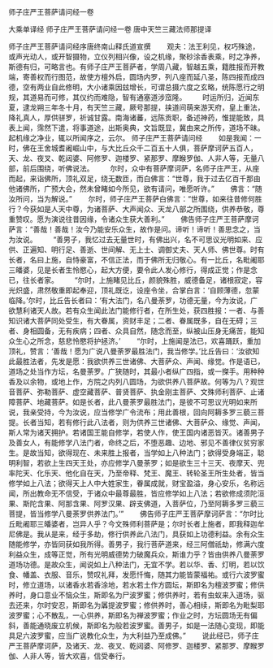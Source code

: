 师子庄严王菩萨请问经一卷


大乘单译经
师子庄严王菩萨请问经一卷
唐中天竺三藏法师那提译


师子庄严王菩萨请问经序唐终南山释氏道宣撰
　　观夫：法王利见，权巧殊途，或声光动人，或开智摄物，立仪列相兴像，设之机缘，聚砂涂香表乘，时之净养，斯德有归，可略言也。有师子庄严王菩萨者，学周八藏，智越五乘，籍胜报而开教端，寄善权而行图范，故使方檀外启，圆场内罗，列八座而延八圣，陈四报而成四德，空有两业自此修明，大小诸乘因玆增长，可谓总摄六度之玄略，统陈愿行之明规，其道易而可修，其仪约而难隐，智有通塞道涉窊隆。
　　时运所归，近闻东夏，逮龙朔三年冬十月，有天竺三藏，厥号那提，挟道间萌来游天府，皇上重法，降礼真人，厚供骈罗，祈诚甘露。南海诸蕃，远陈贡职，备述神药，惟提能致，具表上闻，霈然下遣，将事道途，出斯奥典，文旨既显，冀由来之所传，道场不昧。起机缘之净业，辄以所闻序之，云尔。
师子庄严王菩萨请问经
　　如是我闻：一时，佛在王舍城耆阇崛山中，与大比丘众千二百五十人俱，菩萨摩诃萨五百人，天、龙、夜叉、乾闼婆、阿修罗、迦楼罗、紧那罗、摩睺罗伽、人非人等，无量八部，前后围绕，听佛说法。
　　尔时，众中有菩萨摩诃萨，名师子庄严王，从座而起，来诣佛所，顶礼双足，绕无数匝，而白佛言：“世尊，我于过去亿百千那由他诸佛所，广预大会，然未曾睹如今所见，欲有请问，唯愿听许。”
　　佛言：“随汝所问，当为解说。”
　　尔时，师子庄严王菩萨白佛言：“世尊，如来往昔修何胜行？今获如是人天中尊，为诸菩萨、大声闻众、天龙八部之所围绕，供养恭敬，尊重赞叹。愿为演说往昔因缘，令诸众生获大善利。”
　　佛告师子庄严王菩萨摩诃萨言：“善哉！善哉！汝今乃能安乐众生，故作是问。谛听！谛听！善思念之，当为汝说。
　　“善男子，我忆过去无量世时，有佛出兴，名不可思议光明如来、应供、正遍知、明行足、善逝、世间解、无上士、调御丈夫、天人师、佛世尊。时有长者，名曰上施，自恃豪富，不信正法，而于佛所无归敬心。有一比丘，名毗阇耶三皤婆，见是长者生怜愍心，起大方便，要令此人发心修行，得成正觉；作是念已，往长者家。
　　“尔时，上施睹见比丘，颜貌殊胜，威德备足，诸根寂定，容光炽盛，肃然敬重即起奉迎，顶礼既讫，设座令坐，合掌白言：‘自顾薄德，忽蒙临降。’尔时，比丘告长者曰：‘有大法门，名八曼荼罗，功德无量，今为汝说，广欲慧利诸天人故。若有众生闻此法门能修行者，在所生处，获四胜报：一者、与善知识诸大菩萨同处受生，有大眷属，资财丰足；二者、眷属既多，自在无碍；三者、身相圆备，无有疾病；四者、众具自然，随念而至，纵被山压身无痛苦，能知众生心之所念，慈悲怜愍将护拯济。’
　　“尔时，上施闻是法已，欢喜踊跃，重加顶礼，赞言：‘善哉！愿为广说八曼荼罗最胜法门，我当修学。’比丘告曰：‘汝欲知此最胜法者，先发是愿：我欲供养三世诸佛、大菩萨众、声闻、缘觉。作是语已，道场之处当作方坛，名曼荼罗。广狭随时，其最小者纵广四指，或一搩手。用种种香及以余物，或地上作，方院之内列八圆场，为欲供养八菩萨故。何等为八？观世音菩萨、弥勒菩萨、虚空藏菩萨、普贤菩萨、执金刚主菩萨、文殊师利菩萨、止诸障菩萨、地藏菩萨。如是长者，此八曼荼罗最胜法门，是彼不可思议光明如来所说，我亲受持，今为汝说，应当修学广令流布；用此善根，回向阿耨多罗三藐三菩提。长者当知，若有修行此八法者，则为供养三世诸佛、大菩萨众、缘觉、声闻，斯人常为诸天拥护。若诸国王能自修学，若使人作，使王国内诸恶皆灭。诸善男子及善女人，有能修学八法门者，命终之后，不堕恶趣、边地、邪见不善律仪贫穷家生。是故当知，欲得现在、未来胜上报者，当学如上八种法门；欲得受身端正，聪明利智，若欲上生四天王处，亦应修学八曼荼罗；如是欲生三十三天、夜摩天、兜率陀天、化乐天、他化自在天，乃至帝释、梵王、魔王、转轮圣王所生处者，皆当修学如上八法；欲得天上人中大姓家生，眷属成就，财宝盈溢，身心安乐，名称远闻，所出教命无不信受，于诸众中最尊最胜，皆应修学如上八法；若欲修成须陀洹果、斯陀含果、阿那含果、阿罗汉果、辟支佛道，入菩萨位，乃至阿耨多罗三藐三菩提，皆当修学八曼荼罗供养法门。’”
　　佛告师子庄严王菩萨摩诃萨言：“尔时比丘毗阇耶三皤婆者，岂异人乎？今文殊师利菩萨是；尔时长者上施者，即我释迦牟尼佛是。我从是来，经于多劫，修行供养此八法门，具获如上功德利益。余有众生随能修学，亦皆同获如我所得。善男子，我行菩萨道来，经三阿僧祇劫，修满六度利益众生，成等正觉，所有光明威德势力破魔兵众，斯谁力乎？皆由供养八曼荼罗道场功德。是故众生，闻说如上八种法门，无宜不学。若以华、香、灯明，若以饮食、幡盖、衣服、音乐，赞叹礼拜，发愿忏悔，随其力能皆蒙福祐。或行六波罗蜜时，修立道场，以诸香水若香涂地，若水若土作方圆坛，斯即名为檀波罗蜜；修供养时，身口意业不恼众生，斯即名为尸波罗蜜；修供养时，若有虫蚁来入道场，驱去还来，尔时安忍，斯即名为羼提波罗蜜；修供养时，善心相续，斯即名为毗梨耶波罗蜜；心不散乱，一心供养，斯即名为禅波罗蜜；作业之时，方坛圆场无有偏斜，善能通晓废立机候，斯即名为般若波罗蜜。善男子，如是一法随心变现，即能具足六波罗蜜，应当广说教化众生，为大利益乃至成佛。”
　　说此经已，师子庄严王菩萨摩诃萨，及诸天、龙、夜叉、乾闼婆、阿修罗、迦楼罗、紧那罗、摩睺罗伽、人非人等，皆大欢喜，信受奉行。

 
